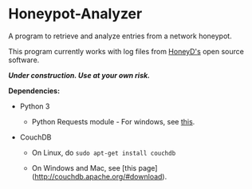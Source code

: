 Honeypot-Analyzer
=================

A program to retrieve and analyze entries from a network honeypot.

This program currently works with log files from [HoneyD's](http://www.honeyd.org) open source software.

***Under construction. Use at your own risk.***


**Dependencies:**
- Python 3

  - Python Requests module - For windows, see [this](http://stackoverflow.com/questions/1449494/how-do-i-install-python-packages-on-windows).

- CouchDB

  - On Linux, do ```sudo apt-get install couchdb```

  - On Windows and Mac, see [this page] (http://couchdb.apache.org/#download).

	
